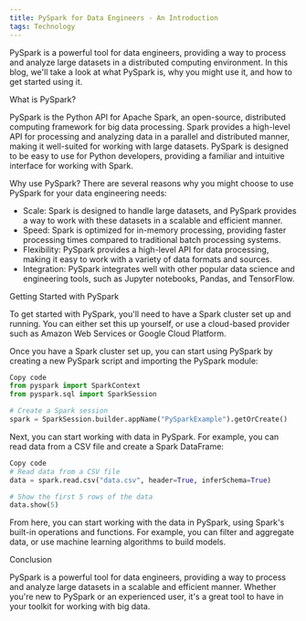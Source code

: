 ```yaml
---
title: PySpark for Data Engineers - An Introduction
tags: Technology
---
```


PySpark is a powerful tool for data engineers, providing a way to process and analyze large datasets in a distributed computing environment. In this blog, we'll take a look at what PySpark is, why you might use it, and how to get started using it.

What is PySpark?

PySpark is the Python API for Apache Spark, an open-source, distributed computing framework for big data processing. Spark provides a high-level API for processing and analyzing data in a parallel and distributed manner, making it well-suited for working with large datasets. PySpark is designed to be easy to use for Python developers, providing a familiar and intuitive interface for working with Spark.

Why use PySpark?
There are several reasons why you might choose to use PySpark for your data engineering needs:

- Scale: Spark is designed to handle large datasets, and PySpark provides a way to work with these datasets in a scalable and efficient manner.
- Speed: Spark is optimized for in-memory processing, providing faster processing times compared to traditional batch processing systems.
- Flexibility: PySpark provides a high-level API for data processing, making it easy to work with a variety of data formats and sources.
- Integration: PySpark integrates well with other popular data science and engineering tools, such as Jupyter notebooks, Pandas, and TensorFlow.

Getting Started with PySpark

To get started with PySpark, you'll need to have a Spark cluster set up and running. You can either set this up yourself, or use a cloud-based provider such as Amazon Web Services or Google Cloud Platform.

Once you have a Spark cluster set up, you can start using PySpark by creating a new PySpark script and importing the PySpark module:

```python
Copy code
from pyspark import SparkContext
from pyspark.sql import SparkSession

# Create a Spark session
spark = SparkSession.builder.appName("PySparkExample").getOrCreate()
```

Next, you can start working with data in PySpark. For example, you can read data from a CSV file and create a Spark DataFrame:


```python
Copy code
# Read data from a CSV file
data = spark.read.csv("data.csv", header=True, inferSchema=True)

# Show the first 5 rows of the data
data.show(5)
```

From here, you can start working with the data in PySpark, using Spark's built-in operations and functions. For example, you can filter and aggregate data, or use machine learning algorithms to build models.

Conclusion

PySpark is a powerful tool for data engineers, providing a way to process and analyze large datasets in a scalable and efficient manner. Whether you're new to PySpark or an experienced user, it's a great tool to have in your toolkit for working with big data.